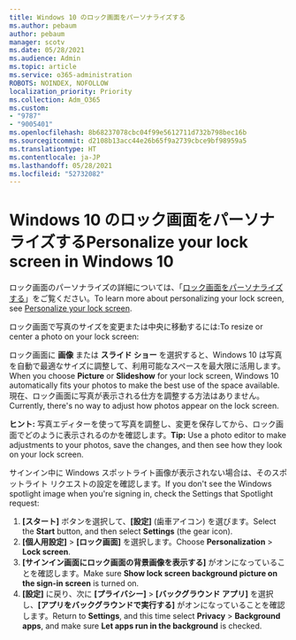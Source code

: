```yaml
---
title: Windows 10 のロック画面をパーソナライズする
ms.author: pebaum
author: pebaum
manager: scotv
ms.date: 05/28/2021
ms.audience: Admin
ms.topic: article
ms.service: o365-administration
ROBOTS: NOINDEX, NOFOLLOW
localization_priority: Priority
ms.collection: Adm_O365
ms.custom:
- "9787"
- "9005401"
ms.openlocfilehash: 8b68237078cbc04f99e5612711d732b798bec16b
ms.sourcegitcommit: d2108b13acc44e26b65f9a2739cbce9bf98959a5
ms.translationtype: HT
ms.contentlocale: ja-JP
ms.lasthandoff: 05/28/2021
ms.locfileid: "52732082"
---
```

# <a name="personalize-your-lock-screen-in-windows-10"></a><span data-ttu-id="e29ff-102">Windows 10 のロック画面をパーソナライズする</span><span class="sxs-lookup"><span data-stu-id="e29ff-102">Personalize your lock screen in Windows 10</span></span>

<span data-ttu-id="e29ff-103">ロック画面のパーソナライズの詳細については、「[ロック画面をパーソナライズする](https://support.microsoft.com/windows/personalize-your-lock-screen-81dab9b0-35cf-887c-84a0-6de8ef72bea0)」をご覧ください。</span><span class="sxs-lookup"><span data-stu-id="e29ff-103">To learn more about personalizing your lock screen, see [Personalize your lock screen](https://support.microsoft.com/windows/personalize-your-lock-screen-81dab9b0-35cf-887c-84a0-6de8ef72bea0).</span></span>

<span data-ttu-id="e29ff-104">ロック画面で写真のサイズを変更または中央に移動するには:</span><span class="sxs-lookup"><span data-stu-id="e29ff-104">To resize or center a photo on your lock screen:</span></span>

<span data-ttu-id="e29ff-105">ロック画面に **画像** または **スライド ショー** を選択すると、Windows 10 は写真を自動で最適なサイズに調整して、利用可能なスペースを最大限に活用します。</span><span class="sxs-lookup"><span data-stu-id="e29ff-105">When you choose **Picture** or **Slideshow** for your lock screen, Windows 10 automatically fits your photos to make the best use of the space available.</span></span> <span data-ttu-id="e29ff-106">現在、ロック画面に写真が表示される仕方を調整する方法はありません。</span><span class="sxs-lookup"><span data-stu-id="e29ff-106">Currently, there's no way to adjust how photos appear on the lock screen.</span></span>

<span data-ttu-id="e29ff-107">**ヒント:** 写真エディターを使って写真を調整し、変更を保存してから、ロック画面でどのように表示されるのかを確認します。</span><span class="sxs-lookup"><span data-stu-id="e29ff-107">**Tip:** Use a photo editor to make adjustments to your photos, save the changes, and then see how they look on your lock screen.</span></span>

<span data-ttu-id="e29ff-108">サインイン中に Windows スポットライト画像が表示されない場合は、そのスポットライト リクエストの設定を確認します。</span><span class="sxs-lookup"><span data-stu-id="e29ff-108">If you don't see the Windows spotlight image when you're signing in, check the Settings that Spotlight request:</span></span> 

1. <span data-ttu-id="e29ff-109">**[スタート]** ボタンを選択して、**[設定]** (歯車アイコン) を選びます。</span><span class="sxs-lookup"><span data-stu-id="e29ff-109">Select the **Start** button, and then select **Settings** (the gear icon).</span></span>
1. <span data-ttu-id="e29ff-110">**[個人用設定]** > **[ロック画面]** を選択します。</span><span class="sxs-lookup"><span data-stu-id="e29ff-110">Choose **Personalization** > **Lock screen**.</span></span>
1. <span data-ttu-id="e29ff-111">**[サインイン画面にロック画面の背景画像を表示する]** がオンになっていることを確認します。</span><span class="sxs-lookup"><span data-stu-id="e29ff-111">Make sure **Show lock screen background picture on the sign-in screen** is turned on.</span></span>
1. <span data-ttu-id="e29ff-112">**[設定]** に戻り、次に **[プライバシー]** > **[バックグラウンド アプリ]** を選択し、**[アプリをバックグラウンドで実行する]** がオンになっていることを確認します。</span><span class="sxs-lookup"><span data-stu-id="e29ff-112">Return to **Settings**, and this time select **Privacy** > **Background apps**, and make sure **Let apps run in the background** is checked.</span></span>